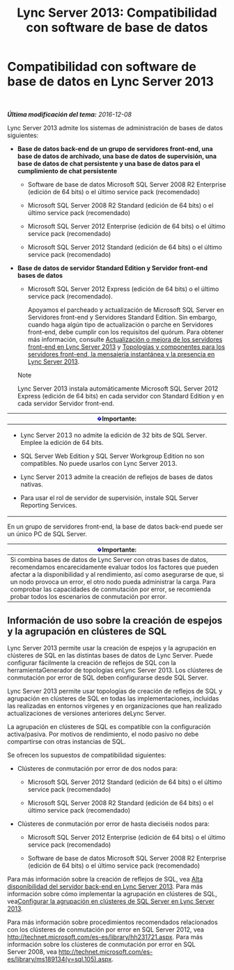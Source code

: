﻿---
title: 'Lync Server 2013: Compatibilidad con software de base de datos'
TOCTitle: Compatibilidad con software de base de datos
ms:assetid: e05d0032-bbea-4e61-987d-d07b1c045fd5
ms:mtpsurl: https://technet.microsoft.com/es-es/library/Gg398990(v=OCS.15)
ms:contentKeyID: 48276947
ms.date: 01/07/2017
mtps_version: v=OCS.15
ms.translationtype: HT
---

# Compatibilidad con software de base de datos en Lync Server 2013

 

_**Última modificación del tema:** 2016-12-08_

Lync Server 2013 admite los sistemas de administración de bases de datos siguientes:

  - **Base de datos back-end de un grupo de servidores front-end, una base de datos de archivado, una base de datos de supervisión, una base de datos de chat persistente y una base de datos para el cumplimiento de chat persistente**
    
      - Software de base de datos Microsoft SQL Server 2008 R2 Enterprise (edición de 64 bits) o el último service pack (recomendado)
    
      - Microsoft SQL Server 2008 R2 Standard (edición de 64 bits) o el último service pack (recomendado)
    
      - Microsoft SQL Server 2012 Enterprise (edición de 64 bits) o el último service pack (recomendado)
    
      - Microsoft SQL Server 2012 Standard (edición de 64 bits) o el último service pack (recomendado)

  - **Base de datos de servidor Standard Edition y Servidor front-end bases de datos**
    
      - Microsoft SQL Server 2012 Express (edición de 64 bits) o el último service pack (recomendado).
        
        Apoyamos el parcheado y actualización de Microsoft SQL Server en Servidores front-end y Servidores Standard Edition. Sin embargo, cuando haga algún tipo de actualización o parche en Servidores front-end, debe cumplir con los requisitos del quórum. Para obtener más información, consulte [Actualización o mejora de los servidores front-end en Lync Server 2013](lync-server-2013-upgrade-or-update-front-end-servers.md) y [Topologías y componentes para los servidores front-end, la mensajería instantánea y la presencia en Lync Server 2013](lync-server-2013-topologies-and-components-for-front-end-servers-instant-messaging-and-presence.md).
    

    > [!NOTE]
    > Lync Server 2013 instala automáticamente Microsoft SQL Server 2012 Express (edición de 64 bits) en cada servidor con Standard Edition y en cada servidor Servidor front-end.



<table>
<colgroup>
<col style="width: 100%" />
</colgroup>
<thead>
<tr class="header">
<th><img src="images/Gg425917.important(OCS.15).gif" title="important" alt="important" />Importante:</th>
</tr>
</thead>
<tbody>
<tr class="odd">
<td><ul>
<li><p>Lync Server 2013 no admite la edición de 32 bits de SQL Server. Emplee la edición de 64 bits.</p></li>
<li><p>SQL Server Web Edition y SQL Server Workgroup Edition no son compatibles. No puede usarlos con Lync Server 2013.</p></li>
<li><p>Lync Server 2013 admite la creación de reflejos de bases de datos nativas.</p></li>
<li><p>Para usar el rol de servidor de supervisión, instale SQL Server Reporting Services.</p></li>
</ul></td>
</tr>
</tbody>
</table>


En un grupo de servidores front-end, la base de datos back-end puede ser un único PC de SQL Server.

<table>
<thead>
<tr class="header">
<th><img src="images/Gg425917.important(OCS.15).gif" title="important" alt="important" />Importante:</th>
</tr>
</thead>
<tbody>
<tr class="odd">
<td>Si combina bases de datos de Lync Server con otras bases de datos, recomendamos encarecidamente evaluar todos los factores que pueden afectar a la disponibilidad y al rendimiento, así como asegurarse de que, si un nodo provoca un error, el otro nodo pueda administrar la carga. Para comprobar las capacidades de conmutación por error, se recomienda probar todos los escenarios de conmutación por error.</td>
</tr>
</tbody>
</table>


## Información de uso sobre la creación de espejos y la agrupación en clústeres de SQL

Lync Server 2013 permite usar la creación de espejos y la agrupación en clústeres de SQL en las distintas bases de datos de Lync Server. Puede configurar fácilmente la creación de reflejos de SQL con la herramientaGenerador de topologías enLync Server 2013. Los clústeres de conmutación por error de SQL deben configurarse desde SQL Server.

Lync Server 2013 permite usar topologías de creación de reflejos de SQL y agrupación en clústeres de SQL en todas las implementaciones, incluidas las realizadas en entornos vírgenes y en organizaciones que han realizado actualizaciones de versiones anteriores deLync Server.

La agrupación en clústeres de SQL es compatible con la configuración activa/pasiva. Por motivos de rendimiento, el nodo pasivo no debe compartirse con otras instancias de SQL.

Se ofrecen los supuestos de compatibilidad siguientes:

  - Clústeres de conmutación por error de dos nodos para:
    
      - Microsoft SQL Server 2012 Standard (edición de 64 bits) o el último service pack (recomendado)
    
      - Microsoft SQL Server 2008 R2 Standard (edición de 64 bits) o el último service pack (recomendado)

  - Clústeres de conmutación por error de hasta dieciséis nodos para:
    
      - Microsoft SQL Server 2012 Enterprise (edición de 64 bits) o el último service pack (recomendado)
    
      - Software de base de datos Microsoft SQL Server 2008 R2 Enterprise (edición de 64 bits) o el último service pack (recomendado)

Para más información sobre la creación de reflejos de SQL, vea [Alta disponibilidad del servidor back-end en Lync Server 2013](lync-server-2013-back-end-server-high-availability.md). Para más información sobre cómo implementar la agrupación en clústeres de SQL, vea[Configurar la agrupación en clústeres de SQL Server en Lync Server 2013](lync-server-2013-configure-sql-server-clustering.md).

Para más información sobre procedimientos recomendados relacionados con los clústeres de conmutación por error en SQL Server 2012, vea <http://technet.microsoft.com/es-es/library/hh231721.aspx>. Para más información sobre los clústeres de conmutación por error en SQL Server 2008, vea <http://technet.microsoft.com/es-es/library/ms189134(v=sql.105).aspx>.

